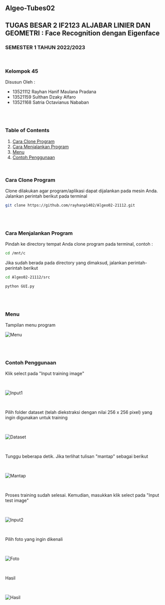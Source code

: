 ## Algeo-Tubes02
## TUGAS BESAR 2 IF2123 ALJABAR LINIER DAN GEOMETRI : Face Recognition dengan Eigenface
### SEMESTER 1 TAHUN 2022/2023
<br>

### Kelompok 45
 Disusun Oleh : 
 - 13521112 Rayhan Hanif Maulana Pradana
 - 13521159 Sulthan Dzaky Alfaro
 - 13521168 Satria Octavianus Nababan
<br>
<br>


### Table of Contents
  1. [Cara Clone Program](#cara-clone-program)
  2. [Cara Menjalankan Program](#cara-menjalankan-program)
  3. [Menu](#menu)
  4. [Contoh Penggunaan](#contoh-penggunaan)

<br>

### Cara Clone Program
Clone dilakukan agar program/aplikasi dapat dijalankan pada mesin Anda.
Jalankan perintah berikut pada terminal

```sh
git clone https://github.com/rayhanp1402/Algeo02-21112.git
```
<br>

<br>

### Cara Menjalankan Program
Pindah ke directory tempat Anda clone program pada terminal, contoh :

```sh
cd /mnt/c
```

Jika sudah berada pada directory yang dimaksud, jalankan perintah-perintah berikut

```sh
cd Algeo02-21112/src

python GUI.py
```

<br>

<br>

### Menu
Tampilan menu program
<br>

![Menu](https://cdn.discordapp.com/attachments/865154167169351730/1044550752875593738/face_recognition_menu.jpg)

<br>

<br>

### Contoh Penggunaan
Klik select pada "Input training image"

<br>

![Input1](https://cdn.discordapp.com/attachments/865154167169351730/1044551291168379021/face_recognition_dataset.jpg)

<br>

Pilih folder dataset (telah diekstraksi dengan nilai 256 x 256 pixel) yang ingin digunakan untuk training

<br>

![Dataset](https://cdn.discordapp.com/attachments/865154167169351730/1044552046386356244/face_recognition_datasetfolder.jpg)

<br>

Tunggu beberapa detik. Jika terlihat tulisan "mantap" sebagai berikut

<br>

![Mantap](https://cdn.discordapp.com/attachments/865154167169351730/1044551650913832991/face_recognition_mantap.jpg)

<br>

Proses training sudah selesai. Kemudian, masukkan klik select pada "Input test image"

<br>

![Input2](https://cdn.discordapp.com/attachments/865154167169351730/1044551759131050064/face_recognition_test.jpg)

<br>

Pilih foto yang ingin dikenali

<br>

![Foto](https://cdn.discordapp.com/attachments/865154167169351730/1044552160043601950/face_recognition_testimage.jpg)

<br>

Hasil

<br>

![Hasil](https://cdn.discordapp.com/attachments/865154167169351730/1044551883274059816/face_recognition_hasil.jpg)